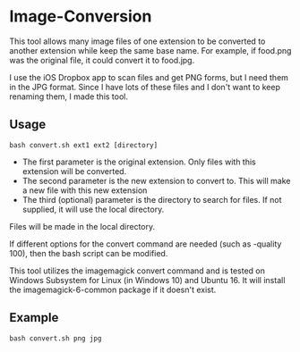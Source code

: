 # Image-Conversion

This tool allows many image files of one extension to be converted to another extension while keep the same base name. For example, if food.png was the original file, it could convert it to food.jpg.

I use the iOS Dropbox app to scan files and get PNG forms, but I need them in the JPG format. Since I have lots of these files and I don't want to keep renaming them, I made this tool.

## Usage

```bash convert.sh ext1 ext2 [directory]```
 - The first parameter is the original extension. Only files with this extension will be converted. 
 - The second parameter is the new extension to convert to. This will make a new file with this new extension
 - The third (optional) parameter is the directory to search for files. If not supplied, it will use the local directory.

Files will be made in the local directory. 

If different options for the convert command are needed (such as -quality 100), then the bash script can be modified.

This tool utilizes the imagemagick convert command and is tested on Windows Subsystem for Linux (in Windows 10) and Ubuntu 16. It will install the imagemagick-6-common package if it doesn't exist.

## Example

```bash convert.sh png jpg```

